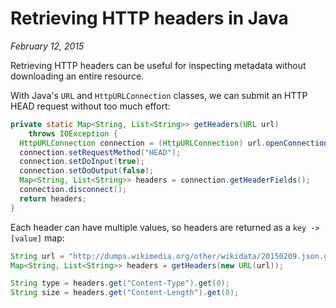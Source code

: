 # Retrieving HTTP headers in Java

*February 12, 2015*

Retrieving HTTP headers can be useful for inspecting metadata without downloading an entire resource.

With Java's `URL` and `HttpURLConnection` classes, we can submit an HTTP HEAD request without too much effort:

```java
private static Map<String, List<String>> getHeaders(URL url)
    throws IOException {
  HttpURLConnection connection = (HttpURLConnection) url.openConnection();
  connection.setRequestMethod("HEAD");
  connection.setDoInput(true);
  connection.setDoOutput(false);
  Map<String, List<String>> headers = connection.getHeaderFields();
  connection.disconnect();
  return headers;
}
```

Each header can have multiple values, so headers are returned as a `key -> [value]` map:

```java
String url = "http://dumps.wikimedia.org/other/wikidata/20150209.json.gz";
Map<String, List<String>> headers = getHeaders(new URL(url));

String type = headers.get("Content-Type").get(0);
String size = headers.get("Content-Length").get(0);
```
